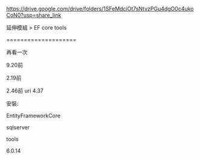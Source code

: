 https://drive.google.com/drive/folders/1SFeMdciOt7sNtvzPGu4dgO0c4ukoCoN0?usp=share_link



延伸模組 > EF core tools

====================



再看一次

9.20前

2.19前

2.46前 uri
4.37



安裝:

EntityFrameworkCore

sqlserver

tools

6.0.14



